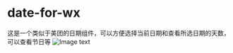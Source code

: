 # date-for-wx
这是一个类似于美团的日期组件，可以方便选择当前日期和查看所选日期的天数，可以查看节日等
![Image text](https://media.kaolaplay.com/mini-date.gif)
